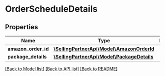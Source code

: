 # OrderScheduleDetails

## Properties
Name | Type | Description | Notes
------------ | ------------- | ------------- | -------------
**amazon_order_id** | [**\SellingPartnerApi\Model\AmazonOrderId**](AmazonOrderId.md) |  | 
**package_details** | [**\SellingPartnerApi\Model\PackageDetails**](PackageDetails.md) |  | [optional] 

[[Back to Model list]](../README.md#documentation-for-models) [[Back to API list]](../README.md#documentation-for-api-endpoints) [[Back to README]](../README.md)


